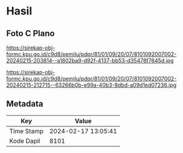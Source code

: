 # Hasil

## Foto C Plano

https://sirekap-obj-formc.kpu.go.id/c9d8/pemilu/pdpr/81/01/09/20/07/8101092007002-20240215-203814--a1802ba9-d92f-4137-bb53-d35478f7645d.jpg

https://sirekap-obj-formc.kpu.go.id/c9d8/pemilu/pdpr/81/01/09/20/07/8101092007002-20240215-212715--63266b0b-e99a-40b3-8dbd-a09d1ed07236.jpg


## Metadata

| Key        | Value               |
| ---------- | ------------------- |
| Time Stamp | 2024-02-17 13:05:41 |
| Kode Dapil | 8101                |



